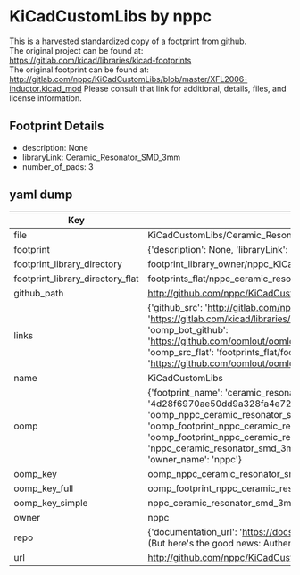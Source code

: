 # KiCadCustomLibs by nppc  
This is a harvested standardized copy of a footprint from github.  
The original project can be found at:  
https://gitlab.com/kicad/libraries/kicad-footprints  
The original footprint can be found at:
http://gitlab.com/nppc/KiCadCustomLibs/blob/master/XFL2006-inductor.kicad_mod
Please consult that link for additional, details, files, and license information.  
## Footprint Details
* description: None  
* libraryLink: Ceramic_Resonator_SMD_3mm  
* number_of_pads: 3  
## yaml dump  
| Key | Value |  
| --- | --- |  
| file | KiCadCustomLibs/Ceramic_Resonator_SMD_3mm.kicad_mod |  
| footprint | {'description': None, 'libraryLink': 'Ceramic_Resonator_SMD_3mm', 'number_of_pads': 3} |  
| footprint_library_directory | footprint_library_owner/nppc_KiCadCustomLibs |  
| footprint_library_directory_flat | footprints_flat/nppc_ceramic_resonator_smd_3mm_ceramic_resonator_smd_3mm/working |  
| github_path | http://github.com/nppc/KiCadCustomLibs/blob/master/Ceramic_Resonator_SMD_3mm.kicad_mod |  
| links | {'github_src': 'http://gitlab.com/nppc/KiCadCustomLibs/blob/master/XFL2006-inductor.kicad_mod', 'github_src_repo': 'https://gitlab.com/kicad/libraries/kicad-footprints', 'oomp_bot': 'footprints/nppc_ceramic_resonator_smd_3mm_ceramic_resonator_smd_3mm/working', 'oomp_bot_github': 'https://github.com/oomlout/oomlout_oomp_footprint_bot/tree/main/footprints/nppc_ceramic_resonator_smd_3mm_ceramic_resonator_smd_3mm/working', 'oomp_src_flat': 'footprints_flat/footprints_flat/nppc_ceramic_resonator_smd_3mm_ceramic_resonator_smd_3mm/working', 'oomp_src_flat_github': 'https://github.com/oomlout/oomlout_oomp_footprint_src/tree/main/footprints_flat/nppc_ceramic_resonator_smd_3mm_ceramic_resonator_smd_3mm/working'} |  
| name | KiCadCustomLibs |  
| oomp | {'footprint_name': 'ceramic_resonator_smd_3mm', 'library_name': 'ceramic_resonator_smd_3mm_kicad_mod', 'md5': '4d28f6970ae50dd9a328fa4e72f00271', 'md5_10': '4d28f6970a', 'md5_5': '4d28f', 'md5_6': '4d28f6', 'oomp_key': 'oomp_nppc_ceramic_resonator_smd_3mm_ceramic_resonator_smd_3mm', 'oomp_key_extra': 'oomp_footprint_nppc_ceramic_resonator_smd_3mm_ceramic_resonator_smd_3mm', 'oomp_key_full': 'oomp_footprint_nppc_ceramic_resonator_smd_3mm_ceramic_resonator_smd_3mm_4d28f6', 'oomp_key_simple': 'nppc_ceramic_resonator_smd_3mm_ceramic_resonator_smd_3mm', 'original_filename': 'KiCadCustomLibs/Ceramic_Resonator_SMD_3mm.kicad_mod', 'owner_name': 'nppc'} |  
| oomp_key | oomp_nppc_ceramic_resonator_smd_3mm_ceramic_resonator_smd_3mm |  
| oomp_key_full | oomp_footprint_nppc_ceramic_resonator_smd_3mm_ceramic_resonator_smd_3mm |  
| oomp_key_simple | nppc_ceramic_resonator_smd_3mm_ceramic_resonator_smd_3mm |  
| owner | nppc |  
| repo | {'documentation_url': 'https://docs.github.com/rest/overview/resources-in-the-rest-api#rate-limiting', 'message': "API rate limit exceeded for 84.66.173.59. (But here's the good news: Authenticated requests get a higher rate limit. Check out the documentation for more details.)"} |  
| url | http://github.com/nppc/KiCadCustomLibs |  

